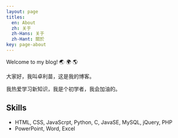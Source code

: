 ```yaml
---
layout: page
titles:
  en: About
  zh: 关于
  zh-Hans: 关于
  zh-Hant: 關於
key: page-about
---
```


Welcome to my blog! :earth_asia: :earth_africa: :earth_americas:

大家好，我叫卓利苗，这是我的博客。

我热爱学习新知识，我是个初学者，我会加油的。

## Skills

- HTML, CSS, JavaScrpt, Python, C, JavaSE, MySQL, jQuery, PHP
- PowerPoint, Word, Excel

